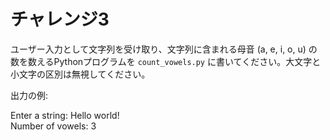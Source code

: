 # チャレンジ3

ユーザー入力として文字列を受け取り、文字列に含まれる母音 (a, e, i, o, u) の数を数えるPythonプログラムを `count_vowels.py` に書いてください。大文字と小文字の区別は無視してください。

出力の例:

Enter a string: Hello world!  
Number of vowels: 3
